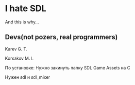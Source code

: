 # I hate SDL
And this is why...


## Devs(not pozers, real programmers)
Karev G. T.

Korsakov M. I.

По установке: Нужно закинуть папку SDL Game Assets на C

Нужен sdl и sdl_mixer

